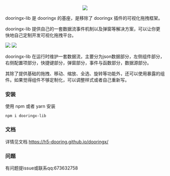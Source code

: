 <div align=center >
<img  src="https://img-blog.csdnimg.cn/img_convert/520863a38a93d960862f92c805bc97cc.png#pic_center"/>
</div>



dooringx-lib 是 dooringx 的基座，是移除了 dooringx 插件的可视化拖拽框架。



dooringx-lib 提供自己的一套数据流事件机制以及弹窗等解决方案，可以让你更快地自己定制开发可视化拖拽平台。



<img src="https://yehuozhili-1259443377.cos.ap-nanjing.myqcloud.com/xxa.jpg"/>

<img src="https://yehuozhili-1259443377.cos.ap-nanjing.myqcloud.com/xxb.jpg"/>

 

dooringx-lib 在运行时维护一套数据流，主要分为json数据部分，左侧组件部分，右侧配置项部分，快捷键部分，弹窗部分，事件与函数部分，数据源部分。



其除了提供基础的拖拽、移动、缩放、全选、旋转等功能外，还可以使用暴露的组件。如果觉得组件不够定制化，可以调整样式或者自己重新写。



### 安装



使用 npm 或者 yarn 安装



```
npm i dooringx-lib
```



### 文档

详情见文档 https://h5-dooring.github.io/dooringx/


### 问题

有问题提issue或联系qq:673632758

